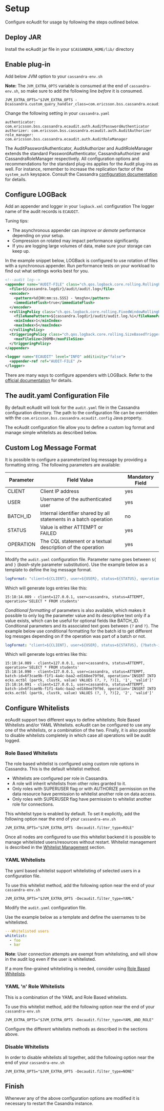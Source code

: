 # Setup

Configure ecAudit for usage by following the steps outlined below.


## Deploy JAR

Install the ecAudit jar file in your ```$CASSANDRA_HOME/lib/``` directory


## Enable plug-in

Add below JVM option to your ```cassandra-env.sh```

**Note:** The ```JVM_EXTRA_OPTS``` variable is consumed at the end of ```cassandra-env.sh```,
so make sure to add the following line *before* it is consumed.

```
JVM_EXTRA_OPTS="$JVM_EXTRA_OPTS -Dcassandra.custom_query_handler_class=com.ericsson.bss.cassandra.ecaudit.handler.AuditQueryHandler"
```

Change the following setting in your ```cassandra.yaml```

```
authenticator: com.ericsson.bss.cassandra.ecaudit.auth.AuditPasswordAuthenticator
authorizer: com.ericsson.bss.cassandra.ecaudit.auth.AuditAuthorizer
role_manager:  com.ericsson.bss.cassandra.ecaudit.auth.AuditRoleManager
```

The AuditPasswordAuthenticator, AuditAuthorizer and AuditRoleManager extends the standard PasswordAuthenticator, CassandraAuthorizer and CassandraRoleManager respectively.
All configuration options and recommendations for the standard plug-ins applies for the Audit plug-ins as well.
For instance, remember to increase the replication factor of the ```system_auth``` keyspace.
Consult the Cassandra [configuration documentation](http://cassandra.apache.org/doc/latest/configuration/index.html) for details.


## Configure LOGBack

Add an appender and logger in your ```logback.xml``` configuration
The logger name of the audit records is ```ECAUDIT```.

Tuning tips:
* The asynchronous appender can _improve or demote_ performance depending on your setup.
* Compression on rotated may impact performance significantly.
* If you are logging large volumes of data, make sure your storage can keep up.

In the example snippet below,
LOGBack is configured to use rotation of files with a synchronous appender.
Run performance tests on your workload to find out what settings works best for you.


```XML
<!--audit log-->
<appender name="AUDIT-FILE" class="ch.qos.logback.core.rolling.RollingFileAppender">
  <file>${cassandra.logdir}/audit/audit.log</file>
  <encoder>
    <pattern>%d{HH:mm:ss.SSS} - %msg%n</pattern>
    <immediateFlush>true</immediateFlush>
  </encoder>
  <rollingPolicy class="ch.qos.logback.core.rolling.FixedWindowRollingPolicy">
    <fileNamePattern>${cassandra.logdir}/audit/audit.log.%i</fileNamePattern>
    <minIndex>1</minIndex>
    <maxIndex>5</maxIndex>
  </rollingPolicy>
  <triggeringPolicy class="ch.qos.logback.core.rolling.SizeBasedTriggeringPolicy">
    <maxFileSize>200MB</maxFileSize>
  </triggeringPolicy>
</appender>

<logger name="ECAUDIT" level="INFO" additivity="false">
  <appender-ref ref="AUDIT-FILE" />
</logger>
```

There are many ways to configure appenders with LOGBack.
Refer to the [official documentation](https://logback.qos.ch/manual/appenders.html) for details.


## The audit.yaml Configuration File

By default ecAudit will look for the ```audit.yaml``` file in the Cassandra configuration directory.
The path to the configuration file can be overridden with the ```com.ericsson.bss.cassandra.ecaudit.config``` Java property.

The ecAudit configuration file allow you to define a custom log format and manage simple whitelists as described below.


## Custom Log Message Format

It is possible to configure a parameterized log message by providing a formatting string.
The following parameters are available:

| Parameter   | Field Value                                                       | Mandatory Field |
| ----------- | ----------------------------------------------------------------- | --------------- |
| CLIENT      | Client IP address                                                 | yes             |
| USER        | Username of the authenticated user                                | yes             |
| BATCH_ID    | Internal identifier shared by all statements in a batch operation | no              |
| STATUS      | Value is either ATTEMPT or FAILED                                 | yes             |
| OPERATION   | The CQL statement or a textual description of the operation       | yes             |


Modify the ```audit.yaml``` configuration file.
Parameter name goes between ```${``` and ```}``` (*bash*-style parameter substitution).
Use the example below as a template to define the log message format.

```YAML
logFormat: "client=${CLIENT}, user=${USER}, status=${STATUS}, operation='${OPERATION}'"
```

Which will generate logs entries like this:

```
15:18:14.089 - client=127.0.0.1, user=cassandra, status=ATTEMPT, operation='SELECT * FROM students'
```

*Conditional formatting* of parameters is also available, which makes it possible to only log the parameter value and
its descriptive text only if a value exists, which can be useful for optional fields like BATCH_ID.
Conditional parameters and its associated text goes between ```{?``` and ```?}```.
The example below use conditional formatting for the batch id to get different log messges depending on if the operation
was part of a batch or not.

```YAML
logFormat: "client=${CLIENT}, user=${USER}, status=${STATUS}, {?batch-id=${BATCH_ID}, ?}operation='${OPERATION}'"
```

Which will generate logs entries like this:

```
15:18:14.089 - client=127.0.0.1, user=cassandra, status=ATTEMPT, operation='SELECT * FROM students'
15:18:14.090 - client=127.0.0.1, user=cassandra, status=ATTEMPT, batch-id=6f3cae9b-f1f1-4a4c-baa2-ed168ee79f9d, operation='INSERT INTO ecks.ectbl (partk, clustk, value) VALUES (?, ?, ?)[1, '1', 'valid']'
15:18:14.091 - client=127.0.0.1, user=cassandra, status=ATTEMPT, batch-id=6f3cae9b-f1f1-4a4c-baa2-ed168ee79f9d, operation='INSERT INTO ecks.ectbl (partk, clustk, value) VALUES (?, ?, ?)[2, '2', 'valid']'
```


## Configure Whitelists

ecAudit support two different ways to define whitelists; Role Based Whitelists and/or YAML Whitelists.
ecAudit can be configured to use any one of the whitelists, or a combination of the two.
Finally, it is also possible to disable whitelists completely in which case all operations will be audit logged.


### Role Based Whitelists

The role based whitelist is configured using custom role options in Cassandra.
This is the default whitelist method.

* Whitelists are configured per role in Cassandra.
* A role will inherit whitelists from other roles granted to it.
* Only roles with SUPERUSER flag or with AUTHORIZE permission on the data resource have permission to whitelist another role on data access.
* Only roles with SUPERUSER flag have permission to whitelist another role for connections.

This whitelist type is enabled by default.
To set it explicitly, add the following option near the end of your ```cassandra-env.sh```

```
JVM_EXTRA_OPTS="$JVM_EXTRA_OPTS -Decaudit.filter_type=ROLE"
```

Once all nodes are configured to use this whitelist backend it is possible to manage whitelisted users/resources without restart.
Whitelist management is described in the [Whitelist Management](role_whitelist_management.md) section.


### YAML Whitelists

The yaml based whitelist support whitelisting of selected users in a configuration file.

To use this whitelist method, add the following option near the end of your ```cassandra-env.sh```

```
JVM_EXTRA_OPTS="$JVM_EXTRA_OPTS -Decaudit.filter_type=YAML"
```

Modify the ```audit.yaml``` configuration file.

Use the example below as a template and define the usernames to be whitelisted.

```YAML
---Whitelisted users
whitelist:
  - foo
  - bar
```

**Note**: User connection attempts are exempt from whitelisting, and will show in the audit log even if the user is whitelisted.

If a more fine-grained whitelisting is needed, consider using [Role Based Whitelists](setup.md#Role_Based_Whitelists).


### YAML 'n' Role Whitelists

This is a combination of the YAML and Role Based whitelists.

To use this whitelist method, add the following option near the end of your ```cassandra-env.sh```

```
JVM_EXTRA_OPTS="$JVM_EXTRA_OPTS -Decaudit.filter_type=YAML_AND_ROLE"
```

Configure the different whitelists methods as described in the sections above.


### Disable Whitelists

In order to disable whitelists all together, add the following option near the end of your ```cassandra-env.sh```

```
JVM_EXTRA_OPTS="$JVM_EXTRA_OPTS -Decaudit.filter_type=NONE"
```


## Finish

Whenever any of the above configuration options are modified it is necessary to restart the Casandra instance.
